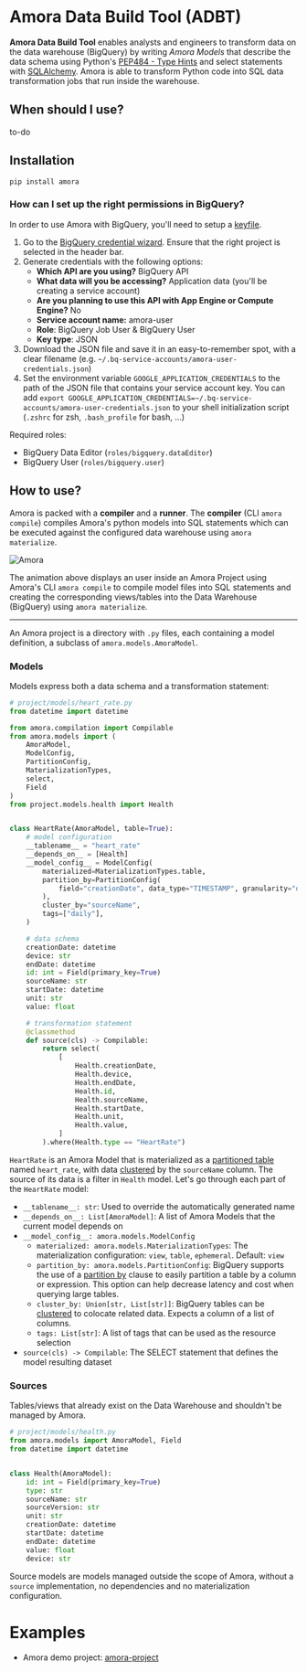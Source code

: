 # Amora Data Build Tool (ADBT)

 **Amora Data Build Tool** enables analysts and engineers to transform data on the data warehouse (BigQuery) 
by writing *Amora Models* that describe the data schema using Python's [PEP484 - Type Hints](https://www.python.org/dev/peps/pep-0484/) 
and select statements with [SQLAlchemy](https://github.com/sqlalchemy/sqlalchemy). Amora is able to transform Python 
code into SQL data transformation jobs that run inside the warehouse.

## When should I use? 

to-do 

## Installation

`pip install amora`

### How can I set up the right permissions in BigQuery?

In order to use Amora with BigQuery, you'll need to setup a [keyfile](https://cloud.google.com/iam/docs/reference/rest/v1/projects.serviceAccounts.keys).

1. Go to the [BigQuery credential wizard](https://console.cloud.google.com/apis/credentials/wizard). Ensure that the right project is selected in the header bar.
2. Generate credentials with the following options:
    - **Which API are you using?** BigQuery API
    - **What data will you be accessing?** Application data (you'll be creating a service account)
    - **Are you planning to use this API with App Engine or Compute Engine?** No
    - **Service account name:** amora-user
    - **Role**: BigQuery Job User & BigQuery User
    - **Key type**: JSON
3. Download the JSON file and save it in an easy-to-remember spot, with a clear filename (e.g. `~/.bq-service-accounts/amora-user-credentials.json`)
4. Set the environment variable `GOOGLE_APPLICATION_CREDENTIALS` to the path of the JSON file that contains your service 
   account key. You can add `export GOOGLE_APPLICATION_CREDENTIALS=~/.bq-service-accounts/amora-user-credentials.json` 
   to your shell initialization script (`.zshrc` for zsh, `.bash_profile` for bash, ...)

Required roles:
   
- BigQuery Data Editor (`roles/bigquery.dataEditor`)
- BigQuery User (`roles/bigquery.user`)

## How to use?

Amora is packed with a **compiler** and a **runner**. The **compiler** (CLI `amora compile`) compiles Amora's python 
models into SQL statements which can be executed against the configured data warehouse using `amora materialize`.

![Amora](./docs/static/capture.gif)

The animation above displays an user inside an Amora Project using Amora's CLI `amora compile` to compile model 
files into SQL statements and creating the corresponding views/tables into the Data Warehouse (BigQuery) using `amora materialize`.

----

An Amora project is a directory with `.py` files, each containing a model definition, a subclass of `amora.models.AmoraModel`.

### Models

Models express both a data schema and a transformation statement:


```python
# project/models/heart_rate.py
from datetime import datetime

from amora.compilation import Compilable
from amora.models import (
    AmoraModel,
    ModelConfig,
    PartitionConfig,
    MaterializationTypes,
    select,
    Field   
)
from project.models.health import Health


class HeartRate(AmoraModel, table=True):
    # model configuration
    __tablename__ = "heart_rate"
    __depends_on__ = [Health]
    __model_config__ = ModelConfig(
        materialized=MaterializationTypes.table,
        partition_by=PartitionConfig(
            field="creationDate", data_type="TIMESTAMP", granularity="day"
        ),
        cluster_by="sourceName",
        tags=["daily"],
    )

    # data schema
    creationDate: datetime
    device: str
    endDate: datetime
    id: int = Field(primary_key=True)
    sourceName: str
    startDate: datetime
    unit: str
    value: float

    # transformation statement
    @classmethod
    def source(cls) -> Compilable:
        return select(
            [
                Health.creationDate,
                Health.device,
                Health.endDate,
                Health.id,
                Health.sourceName,
                Health.startDate,
                Health.unit,
                Health.value,
            ]
        ).where(Health.type == "HeartRate")

```

`HeartRate` is an Amora Model that is materialized as a [partitioned table](https://cloud.google.com/bigquery/docs/partitioned-tables) 
named `heart_rate`, with data [clustered](https://cloud.google.com/bigquery/docs/clustered-tables) by the `sourceName` column. 
The source of its data is a filter in `Health` model. Let's go through each part of the `HeartRate` model:

- `__tablename__: str`: Used to override the automatically generated name
- `__depends_on__: List[AmoraModel]`: A list of Amora Models that the current model depends on
- `__model_config__: amora.models.ModelConfig` 
    - `materialized: amora.models.MaterializationTypes`: The materialization configuration: `view`, `table`, `ephemeral`. 
      Default: `view` 
    - `partition_by: amora.models.PartitionConfig`: BigQuery supports the use of a [partition by](https://cloud.google.com/bigquery/docs/partitioned-tables) clause to easily partition 
      a table by a column or expression. This option can help decrease latency and cost when querying large tables.
    - `cluster_by: Union[str, List[str]]`: BigQuery tables can be [clustered](https://cloud.google.com/bigquery/docs/clustered-tables) to colocate related data. Expects a column of a list of columns.
    - `tags: List[str]`: A list of tags that can be used as the resource selection
- `source(cls) -> Compilable`: The SELECT statement that defines the model resulting dataset

### Sources

Tables/views that already exist on the Data Warehouse and shouldn't be managed by Amora. 

```python
# project/models/health.py
from amora.models import AmoraModel, Field
from datetime import datetime


class Health(AmoraModel):
    id: int = Field(primary_key=True)
    type: str
    sourceName: str
    sourceVersion: str
    unit: str
    creationDate: datetime
    startDate: datetime
    endDate: datetime
    value: float
    device: str

```

Source models are models managed outside the scope of Amora, without a `source` implementation, 
no dependencies and no materialization configuration.   

# Examples

* Amora demo project: [amora-project](examples/amora_project/README.md)